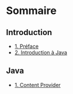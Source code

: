 # Sommaire 

## Introduction 

* [1. Préface](README.md)
* [2. Introduction à Java](introduction/introduction.md)


## Java 

* [1. Content Provider](chapter1/README.md)

